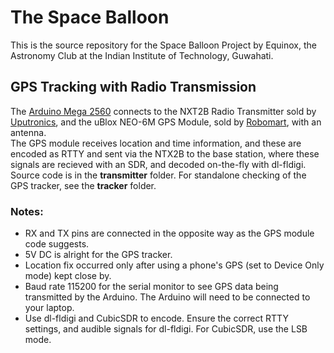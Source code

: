 # The Space Balloon
This is the source repository for the Space Balloon Project by Equinox, the Astronomy Club at the Indian Institute of Technology, Guwahati.

## GPS Tracking with Radio Transmission
The [Arduino Mega 2560](https://robokits.co.in/arduino/boards/arduino-mega-2560-r3-board) connects to the NXT2B Radio Transmitter sold by [Uputronics](https://store.uputronics.com/index.php?route=product/product&path=61&product_id=60), and the uBlox NEO-6M GPS Module, sold by [Robomart](https://robokits.co.in/wireless-solutions/gps-glonass/gps-module-neo-6m-ublox-with-micro-usb-interface?gclid=Cj0KCQjwsMDeBRDMARIsAKrOP7FtsVDHofjzGtLrRC6FFTopl2FRNuzXKjxqe9zFJWN8-V1Z6QYoBYAaAvQdEALw_wcB), with an antenna.  
The GPS module receives location and time information, and these are encoded as RTTY and sent via the NTX2B to the base station, where these signals are recieved with an SDR, and decoded on-the-fly with dl-fldigi.  
Source code is in the **transmitter** folder. For standalone checking of the GPS tracker, see the **tracker** folder.  
### Notes: 
* RX and TX pins are connected in the opposite way as the GPS module code suggests.
* 5V DC is alright for the GPS tracker.
* Location fix occurred only after using a phone's GPS (set to Device Only mode) kept close by.
* Baud rate 115200 for the serial monitor to see GPS data being transmitted by the Arduino. The Arduino will need to be connected to your laptop.
* Use dl-fldigi and CubicSDR to encode. Ensure the correct RTTY settings, and audible signals for dl-fldigi. For CubicSDR, use the LSB mode.
